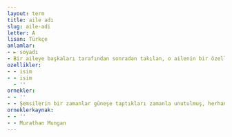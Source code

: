 ```yaml
---
layout: term
title: aile adı
slug: aile-adi
letter: A
lisan: Türkçe
anlamlar:
- ► soyadı
- Bir aileye başkaları tarafından sonradan takılan, o ailenin bir özelliğinden kaynaklanan ad; aile ismi
ozellikler:
- - isim
- - isim
  - ''
ornekler:
- - ''
- - Şemsilerin bir zamanlar güneşe taptıkları zamanla unutulmuş, herhangi bir büyük aşiret, bir büyük aile adı gibi anılmaya başlamıştı.
orneklerkaynak:
- - ''
- - Murathan Mungan
---
```


